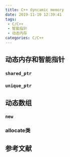 ```yaml
---
title: C++ dyncamic memory
date: 2019-11-10 12:39:41
tags:
 - C/C++
 - 智能指针
 - 动态内存
categories: C/C++
---
```


## 动态内存和智能指针

### `shared_ptr`

### `unique_ptr`

## 动态数组

### `new`

### allocate类

## 参考文献
